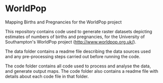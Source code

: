 # WorldPop
Mapping Births and Pregnancies for the WorldPop project

This repository contains code used to generate raster datasets depicting estimates of numbers of births and pregnancies, 
for the University of Southampton's WorldPop project (<http://www.worldpop.org.uk/>).

The data folder contains a readme file describing the data sources used and any pre-processing steps carried out before 
running the code.

The code folder contains all code used to process and analyse the data, and generate output maps. The code folder also 
contains a readme file with details about each code file in that folder.
